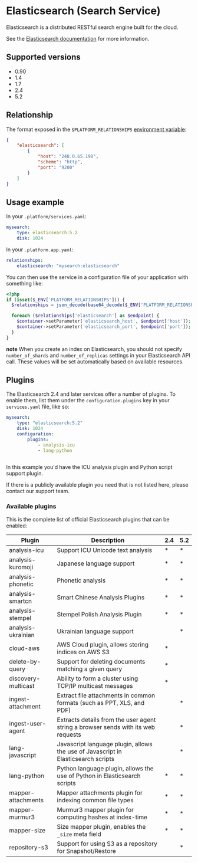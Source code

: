 # Elasticsearch (Search Service)

Elasticsearch is a distributed RESTful search engine built for the cloud.

See the [Elasticsearch documentation](https://www.elastic.co/guide/en/elasticsearch/reference/current/index.html) for more information.

## Supported versions

* 0.90
* 1.4
* 1.7
* 2.4
* 5.2

## Relationship

The format exposed in the `$PLATFORM_RELATIONSHIPS` [environment variable](/development/variables.md#platformsh-provided-variables):

```json
{
    "elasticsearch": [
        {
            "host": "248.0.65.198",
            "scheme": "http",
            "port": "9200"
        }
    ]
}
```

## Usage example

In your `.platform/services.yaml`:

```yaml
mysearch:
    type: elasticsearch:5.2
    disk: 1024
```

In your `.platform.app.yaml`:

```yaml
relationships:
    elasticsearch: "mysearch:elasticsearch"
```

You can then use the service in a configuration file of your application with something like:

```php
<?php
if (isset($_ENV['PLATFORM_RELATIONSHIPS'])) {
  $relationships = json_decode(base64_decode($_ENV['PLATFORM_RELATIONSHIPS']), TRUE);

  foreach ($relationships['elasticsearch'] as $endpoint) {
    $container->setParameter('elasticsearch_host', $endpoint['host']);
    $container->setParameter('elasticsearch_port', $endpoint['port']);
  }
}
```

**note**
When you create an index on Elasticsearch, you should not specify `number_of_shards` and `number_of_replicas` settings in your Elasticsearch API call. These values will be set automatically based on available resources.


## Plugins

The Elasticsearch 2.4 and later services offer a number of plugins.  To enable them, list them under the `configuration.plugins` key in your `services.yaml` file, like so:

```yaml
mysearch:
    type: "elasticsearch:5.2"
    disk: 1024
    configuration:
        plugins:
            - analysis-icu
            - lang-python
            
```

In this example you'd have the ICU analysis plugin and Python script support plugin.

If there is a publicly available plugin you need that is not listed here, please contact our support team.

### Available plugins

This is the complete list of official Elasticsearch plugins that can be enabled:

| Plugin              | Description                                                                       | 2.4 | 5.2 |
|---------------------|-----------------------------------------------------------------------------------|-----|-----|
| analysis-icu        | Support ICU Unicode text analysis                                                 | *   | *   |
| analysis-kuromoji   | Japanese language support                                                         | *   | *   |
| analysis-phonetic   | Phonetic analysis                                                                 | *   | *   |
| analysis-smartcn    | Smart Chinese Analysis Plugins                                                    | *   | *   |
| analysis-stempel    | Stempel Polish Analysis Plugin                                                    | *   | *   |
| analysis-ukrainian  | Ukrainian language support                                                        |     | *   |
| cloud-aws           | AWS Cloud plugin, allows storing indices on AWS S3                                | *   |     |
| delete-by-query     | Support for deleting documents matching a given query                             | *   |     |
| discovery-multicast | Ability to form a cluster using TCP/IP multicast messages                         | *   |     |
| ingest-attachment   | Extract file attachments in common formats (such as PPT, XLS, and PDF)            |     | *   |
| ingest-user-agent   | Extracts details from the user agent string a browser sends with its web requests |     | *   |
| lang-javascript     | Javascript language plugin, allows the use of Javascript in Elasticsearch scripts |     | *   |
| lang-python         | Python language plugin, allows the use of Python in Elasticsearch scripts         | *   | *   |
| mapper-attachments  | Mapper attachments plugin for indexing common file types                          | *   | *   |
| mapper-murmur3      | Murmur3 mapper plugin for computing hashes at index-time                          | *   | *   |
| mapper-size         | Size mapper plugin, enables the `_size` meta field                                | *   | *   |
| repository-s3       | Support for using S3 as a repository for Snapshot/Restore                         |     | *   |
